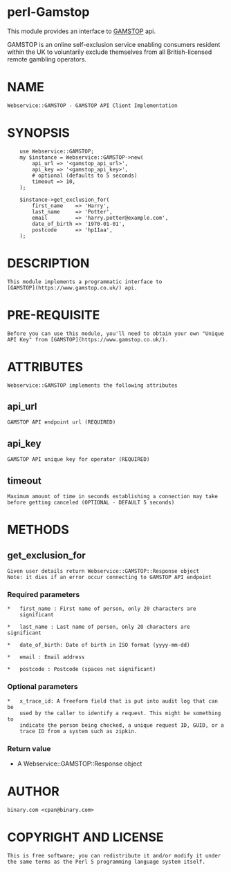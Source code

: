 # perl-Gamstop

This module provides an interface to [GAMSTOP](https://www.gamstop.co.uk/) api.

GAMSTOP is an online self-exclusion service enabling consumers resident within
the UK to voluntarily exclude themselves from all British-licensed remote
gambling operators.

# NAME
    Webservice::GAMSTOP - GAMSTOP API Client Implementation

# SYNOPSIS
        use Webservice::GAMSTOP;
        my $instance = Webservice::GAMSTOP->new(
            api_url => '<gamstop_api_url>',
            api_key => '<gamstop_api_key>',
            # optional (defaults to 5 seconds)
            timeout => 10,
        );

        $instance->get_exclusion_for(
            first_name    => 'Harry',
            last_name     => 'Potter',
            email         => 'harry.potter@example.com',
            date_of_birth => '1970-01-01',
            postcode      => 'hp11aa',
        );

# DESCRIPTION
    This module implements a programmatic interface to
    [GAMSTOP](https://www.gamstop.co.uk/) api.

# PRE-REQUISITE
    Before you can use this module, you'll need to obtain your own "Unique
    API Key" from [GAMSTOP](https://www.gamstop.co.uk/).

# ATTRIBUTES
    Webservice::GAMSTOP implements the following attributes

  ## api_url
    GAMSTOP API endpoint url (REQUIRED)

  ## api_key
    GAMSTOP API unique key for operator (REQUIRED)

  ## timeout
    Maximum amount of time in seconds establishing a connection may take
    before getting canceled (OPTIONAL - DEFAULT 5 seconds)


# METHODS
  ## get_exclusion_for
    Given user details return Webservice::GAMSTOP::Response object
    Note: it dies if an error occur connecting to GAMSTOP API endpoint

   ### Required parameters
    *   first_name : First name of person, only 20 characters are
        significant

    *   last_name : Last name of person, only 20 characters are significant

    *   date_of_birth: Date of birth in ISO format (yyyy-mm-dd)

    *   email : Email address

    *   postcode : Postcode (spaces not significant)

   ### Optional parameters
    *   x_trace_id: A freeform field that is put into audit log that can be
        used by the caller to identify a request. This might be something to
        indicate the person being checked, a unique request ID, GUID, or a
        trace ID from a system such as zipkin.

   ### Return value
   *    A Webservice::GAMSTOP::Response object

# AUTHOR
    binary.com <cpan@binary.com>

# COPYRIGHT AND LICENSE
    This is free software; you can redistribute it and/or modify it under
    the same terms as the Perl 5 programming language system itself.

